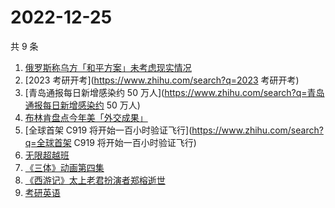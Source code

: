# 2022-12-25

共 9 条

<!-- BEGIN -->
<!-- 最后更新时间 Sun Dec 25 2022 06:10:23 GMT+0800 (China Standard Time) -->

1. [俄罗斯称乌方「和平方案」未考虑现实情况](https://www.zhihu.com/search?q=俄罗斯称乌方「和平方案」未考虑现实情况)
1. [2023 考研开考](https://www.zhihu.com/search?q=2023 考研开考)
1. [青岛通报每日新增感染约 50
   万人](https://www.zhihu.com/search?q=青岛通报每日新增感染约 50 万人)
1. [布林肯盘点今年美「外交成果」](https://www.zhihu.com/search?q=布林肯盘点今年美「外交成果」)
1. [全球首架 C919
   将开始一百小时验证飞行](https://www.zhihu.com/search?q=全球首架 C919
   将开始一百小时验证飞行)
1. [无限超越班](https://www.zhihu.com/search?q=无限超越班)
1. [《三体》动画第四集](https://www.zhihu.com/search?q=《三体》动画第四集)
1. [《西游记》太上老君扮演者郑榕逝世](https://www.zhihu.com/search?q=《西游记》太上老君扮演者郑榕逝世)
1. [考研英语](https://www.zhihu.com/search?q=考研英语)

<!-- END -->
